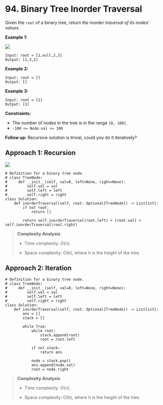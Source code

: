 # 94. Binary Tree Inorder Traversal

Given the `root` of a binary tree, return *the inorder traversal of its nodes' values*.

**Example 1:**

![](https://assets.leetcode.com/uploads/2020/09/15/inorder_1.jpg)

```
Input: root = [1,null,2,3]
Output: [1,3,2]
```

**Example 2:**

```
Input: root = []
Output: []
```

**Example 3:**

```
Input: root = [1]
Output: [1]
```

**Constraints:**

- The number of nodes in the tree is in the range `[0, 100]`.
- `-100 <= Node.val <= 100`

**Follow up:** Recursive solution is trivial, could you do it iteratively?

## Approach 1: Recursion

![](https://assets.leetcode.com/users/andvary/image_1556551007.png)

```python3
# Definition for a binary tree node.
# class TreeNode:
#     def __init__(self, val=0, left=None, right=None):
#         self.val = val
#         self.left = left
#         self.right = right
class Solution:
    def inorderTraversal(self, root: Optional[TreeNode]) -> List[int]:
        if not root:
            return []

        return self.inorderTraversal(root.left) + [root.val] + self.inorderTraversal(root.right)
```

> **Complexity Analysis**
>
> - Time complexity: O(n).
>
> - Space complexity: O(h), where h is the height of the tree.

## Approach 2: Iteration

```python3
# Definition for a binary tree node.
# class TreeNode:
#     def __init__(self, val=0, left=None, right=None):
#         self.val = val
#         self.left = left
#         self.right = right
class Solution:
    def inorderTraversal(self, root: Optional[TreeNode]) -> List[int]:
        ans = []
        stack = []

        while True:
            while root:
                stack.append(root)
                root = root.left

            if not stack:
                return ans
                
            node = stack.pop()
            ans.append(node.val)
            root = node.right
```

> **Complexity Analysis**
>
> - Time complexity: O(n).
>
> - Space complexity: O(h), where h is the height of the tree.

